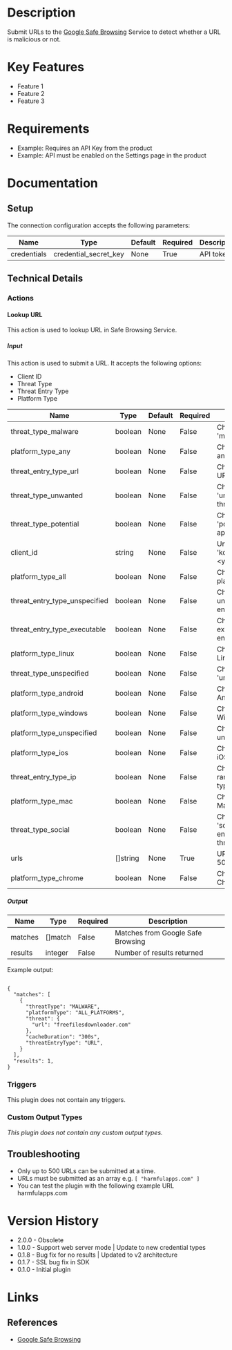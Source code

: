 # Description

Submit URLs to the [Google Safe Browsing](https://safebrowsing.google.com/) Service to detect whether a URL is malicious or not.

# Key Features

* Feature 1
* Feature 2
* Feature 3

# Requirements

* Example: Requires an API Key from the product
* Example: API must be enabled on the Settings page in the product

# Documentation

## Setup

The connection configuration accepts the following parameters:

|Name|Type|Default|Required|Description|Enum|
|----|----|-------|--------|-----------|----|
|credentials|credential_secret_key|None|True|API token|None|

## Technical Details

### Actions

#### Lookup URL

This action is used to lookup URL in Safe Browsing Service.

##### Input

This action is used to submit a URL. It accepts the following options:

* Client ID
* Threat Type
* Threat Entry Type
* Platform Type

|Name|Type|Default|Required|Description|Enum|
|----|----|-------|--------|-----------|----|
|threat_type_malware|boolean|None|False|Check if URL is of 'malware' threat|None|
|platform_type_any|boolean|None|False|Check URL against any platform|None|
|threat_entry_type_url|boolean|None|False|Check URL against URL threat entry type|None|
|threat_type_unwanted|boolean|None|False|Check if URL is of 'unwanted software' threat|None|
|threat_type_potential|boolean|None|False|Check if URL is of 'potentially harmful application' threat|None|
|client_id|string|None|False|Unique identifier, e.g. 'komand-<your_company>'|None|
|platform_type_all|boolean|None|False|Check URL against all platforms|None|
|threat_entry_type_unspecified|boolean|None|False|Check URL against unspecified threat entry type|None|
|threat_entry_type_executable|boolean|None|False|Check URL against executable threat entry type|None|
|platform_type_linux|boolean|None|False|Check URL against Linux platform|None|
|threat_type_unspecified|boolean|None|False|Check if URL is of 'unspecified' threat|None|
|platform_type_android|boolean|None|False|Check URL against Android platform|None|
|platform_type_windows|boolean|None|False|Check URL against Windows platform|None|
|platform_type_unspecified|boolean|None|False|Check URL against unspecified platform|None|
|platform_type_ios|boolean|None|False|Check URL against iOS platform|None|
|threat_entry_type_ip|boolean|None|False|Check URL against IP range threat entry type|None|
|platform_type_mac|boolean|None|False|Check URL against Mac OS platform|None|
|threat_type_social|boolean|None|False|Check if URL is of 'social engineering/phishing' threat|None|
|urls|[]string|None|True|URLs to check (up to 500)|None|
|platform_type_chrome|boolean|None|False|Check URL against Chrome platform|None|

##### Output

|Name|Type|Required|Description|
|----|----|--------|-----------|
|matches|[]match|False|Matches from Google Safe Browsing|
|results|integer|False|Number of results returned|

Example output:

```

{
  "matches": [
    {
      "threatType": "MALWARE",
      "platformType": "ALL_PLATFORMS",
      "threat": {
        "url": "freefilesdownloader.com"
      },
      "cacheDuration": "300s",
      "threatEntryType": "URL",
    }
  ],
  "results": 1,
}

```

### Triggers

This plugin does not contain any triggers.

### Custom Output Types

_This plugin does not contain any custom output types._

## Troubleshooting

* Only up to 500 URLs can be submitted at a time.
* URLs must be submitted as an array e.g. `[ "harmfulapps.com" ]`
* You can test the plugin with the following example URL harmfulapps.com

# Version History

* 2.0.0 - Obsolete
* 1.0.0 - Support web server mode | Update to new credential types
* 0.1.8 - Bug fix for no results | Updated to v2 architecture
* 0.1.7 - SSL bug fix in SDK
* 0.1.0 - Initial plugin

# Links

## References

* [Google Safe Browsing](https://developers.google.com/safe-browsing/)

